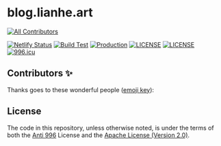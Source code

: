 # blog.lianhe.art

<!-- ALL-CONTRIBUTORS-BADGE:START - Do not remove or modify this section -->
[![All Contributors](https://img.shields.io/badge/all_contributors-0-orange.svg?style=flat-square)](#contributors-)
<!-- ALL-CONTRIBUTORS-BADGE:END -->

[![Netlify Status](https://api.netlify.com/api/v1/badges/ed4b1dde-de56-4cb0-9d98-a7eff947a402/deploy-status)](https://app.netlify.com/sites/lianhe-art/deploys)
[![Build Test](https://github.com/UnionMusic/lianhe.art/actions/workflows/build-test.yml/badge.svg)](https://github.com/UnionMusic/lianhe.art/actions/workflows/build-test.yml)
[![Production](https://github.com/UnionMusic/lianhe.art/actions/workflows/release.yml/badge.svg)](https://github.com/UnionMusic/lianhe.art/actions/workflows/release.yml)
[![LICENSE](https://img.shields.io/badge/License-Anti%20996-blue.svg?style=flat-square)](https://github.com/996icu/996.ICU/blob/master/LICENSE)
[![LICENSE](https://img.shields.io/badge/License-Apache--2.0-green.svg?style=flat-square)](LICENSE-APACHE)
[![996.icu](https://img.shields.io/badge/Link-996.icu-red.svg?style=flat-square)](https://996.icu)

## Contributors ✨

Thanks goes to these wonderful people ([emoji key](https://allcontributors.org/docs/en/emoji-key)):

<!-- ALL-CONTRIBUTORS-LIST:START - Do not remove or modify this section -->
<!-- prettier-ignore-start -->
<!-- markdownlint-disable -->
<!-- markdownlint-restore -->
<!-- prettier-ignore-end -->
<!-- ALL-CONTRIBUTORS-LIST:END -->

## License

The code in this repository, unless otherwise noted, is under the terms of both the [Anti 996](https://github.com/996icu/996.ICU/blob/master/LICENSE) License and the [Apache License (Version 2.0)](./LICENSE-APACHE).
